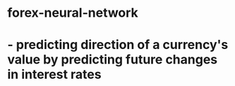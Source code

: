 # forex-neural-network
# - predicting direction of a currency's value by predicting future changes in interest rates 
